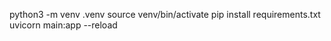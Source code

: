 python3 -m venv .venv
source venv/bin/activate
pip install requirements.txt
uvicorn main:app --reload
